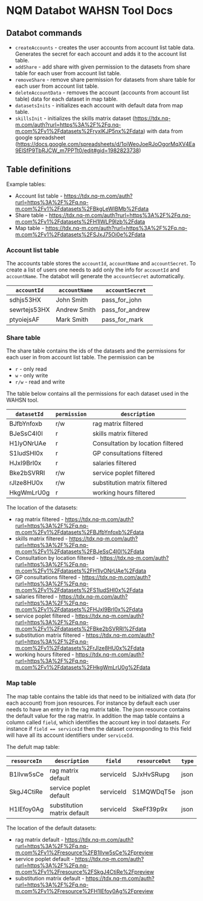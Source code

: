 # NQM Databot WAHSN Tool Docs
## Databot commands
* ```createAccounts``` - creates the user accounts from account list table data. Generates the secret for each account and adds it to the account list table.
* ```addShare``` - add share with given permission to the datasets from share table for each user from account list table.
* ```removeShare``` - remove share permission for datasets from share table for each user from account list table.
* ```deleteAccountData``` - removes the account (accounts from account list table) data for each dataset in map table.
* ```datasetsInits``` - initializes each account with default data from map table.
* ```skillsInit``` - initializes the skills matrix dataset (https://tdx.nq-m.com/auth?rurl=https%3A%2F%2Fq.nq-m.com%2Fv1%2Fdatasets%2FryxlKJP5nx%2Fdata) with data from google spreadsheet (https://docs.google.com/spreadsheets/d/1oiWeoJoeRJoOgorMqXV4Ea9ElSfP9TbRJCW_m7PPTt0/edit#gid=1982823738)

## Table definitions
Example tables:

* Account list table - https://tdx.nq-m.com/auth?rurl=https%3A%2F%2Fq.nq-m.com%2Fv1%2Fdatasets%2FBkgLeWIBMb%2Fdata
* Share table - https://tdx.nq-m.com/auth?rurl=https%3A%2F%2Fq.nq-m.com%2Fv1%2Fdatasets%2FH1lWLP9Izb%2Fdata
* Map table - https://tdx.nq-m.com/auth?rurl=https%3A%2F%2Fq.nq-m.com%2Fv1%2Fdatasets%2FSJxJ75Oi0e%2Fdata

### Account list table
The accounts table stores the ```accountId```, ```accountName``` and ```accountSecret```. To create a list of users one needs to add only the info for ```accountId``` and ```accountName```. The databot will generate the ```accountSecret``` automatically.

| ```accountId``` | ```accountName``` | ```accountSecret``` |
| --- | --- | --- |
| sdhjs53HX | John Smith | pass_for_john |
| sewrtejs53HX | Andrew Smith | pass_for_andrew |
| ptyoiejsAF | Mark Smith | pass_for_mark |

### Share table
The share table contains the ids of the datasets and the permissions for each user in from account list table. The permission can be
* ```r``` - only read
* ```w``` - only write
* ```r/w``` - read and write

The table below contains all the permissions for each dataset used in the WAHSN tool.


| ```datasetId``` | ```permission``` | ```description``` |
| --- | --- | --- |
| BJfbYnfoxb | r/w | rag matrix filtered |
| BJeSsC4I0l | r | skills matrix filtered |
| H1lyONrUAe | r | Consultation by location filtered |
| S1ludSHI0x | r | GP consultations filtered |
| HJxI9BrI0x | r | salaries filtered |
| Bke2bSVRRl | r/w | service poplet filtered |
| rJlze8HU0x | r/w | substitution matrix filtered |
| HkgWmLrU0g | r | working hours filtered |

The location of the datasets:
* rag matrix filtered - https://tdx.nq-m.com/auth?rurl=https%3A%2F%2Fq.nq-m.com%2Fv1%2Fdatasets%2FBJfbYnfoxb%2Fdata
* skills matrix filtered - https://tdx.nq-m.com/auth?rurl=https%3A%2F%2Fq.nq-m.com%2Fv1%2Fdatasets%2FBJeSsC4I0l%2Fdata
* Consultation by location filtered - https://tdx.nq-m.com/auth?rurl=https%3A%2F%2Fq.nq-m.com%2Fv1%2Fdatasets%2FH1lyONrUAe%2Fdata
* GP consultations filtered - https://tdx.nq-m.com/auth?rurl=https%3A%2F%2Fq.nq-m.com%2Fv1%2Fdatasets%2FS1ludSHI0x%2Fdata
* salaries filtered - https://tdx.nq-m.com/auth?rurl=https%3A%2F%2Fq.nq-m.com%2Fv1%2Fdatasets%2FHJxI9BrI0x%2Fdata
* service poplet filtered - https://tdx.nq-m.com/auth?rurl=https%3A%2F%2Fq.nq-m.com%2Fv1%2Fdatasets%2FBke2bSVRRl%2Fdata
* substitution matrix filtered - https://tdx.nq-m.com/auth?rurl=https%3A%2F%2Fq.nq-m.com%2Fv1%2Fdatasets%2FrJlze8HU0x%2Fdata
* working hours filtered - https://tdx.nq-m.com/auth?rurl=https%3A%2F%2Fq.nq-m.com%2Fv1%2Fdatasets%2FHkgWmLrU0g%2Fdata

### Map table
The map table contains the table ids that need to be initialized with data (for each account) from json resources. For instance by default each user needs to have an entry in the rag matrix table. The json resource contains the default value for the rag matrix. In addition the map table contains a column called ```field```, which identifies the account key in tool datasets. For instance if ```field == serviceId``` then the dataset corresponding to this field will have all its account identifiers under ```serviceId```.

The defult map table:

| ```resourceIn``` | ```description``` | ```field``` | ```resourceOut``` | ```type``` |
| --- | --- | --- | --- | --- |
| B1llvw5sCe | rag matrix default | serviceId | SJxHvSRupg | json |
| SkgJ4CtiRe | service poplet default | serviceId | S1MQWDqT5e | json |
| H1lEfoy0Ag | substitution matrix default | serviceId | SkeFf39p9x | json |

The location of the default datasets:
* rag matrix default - https://tdx.nq-m.com/auth?rurl=https%3A%2F%2Fq.nq-m.com%2Fv1%2Fresource%2FB1llvw5sCe%2Fpreview
* service poplet default - https://tdx.nq-m.com/auth?rurl=https%3A%2F%2Fq.nq-m.com%2Fv1%2Fresource%2FSkgJ4CtiRe%2Fpreview
* substitution matrix default - https://tdx.nq-m.com/auth?rurl=https%3A%2F%2Fq.nq-m.com%2Fv1%2Fresource%2FH1lEfoy0Ag%2Fpreview


